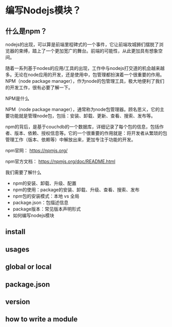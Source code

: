# 编写Nodejs模块？

## 什么是npm？

nodejs的出现，可以算是前端里程碑式的一个事件，它让前端攻城狮们摆脱了浏览器的束缚，踏上了一个更加宽广的舞台。前端的可能性，从此更加具有想象空间。

随着一系列基于nodes的应用/工具的出现，工作中与nodejs打交道的机会越来越多。无论在node应用的开发，还是使用中，包管理都扮演着一个很重要的作用。NPM（node package manager），作为node的包管理工具，极大地便利了我们的开发工作，很有必要了解一下。

NPM是什么

NPM（node package manager），通常称为node包管理器。顾名思义，它的主要功能就是管理node包，包括：安装、卸载、更新、查看、搜索、发布等。

npm的背后，是基于couchdb的一个数据库，详细记录了每个包的信息，包括作者、版本、依赖、授权信息等。它的一个很重要的作用就是：将开发者从繁琐的包管理工作（版本、依赖等）中解放出来，更加专注于功能的开发。

npm官网： https://npmjs.org/

npm官方文档： https://npmjs.org/doc/README.html

我们需要了解什么

- npm的安装、卸载、升级、配置
- npm的使用：package的安装、卸载、升级、查看、搜索、发布
- npm包的安装模式：本地 vs 全局
- package.json：包描述信息
- package版本：常见版本声明形式
- 如何编写nodejs模块

## install

## usages

## global or local

## package.json

## version

## how to write a module

